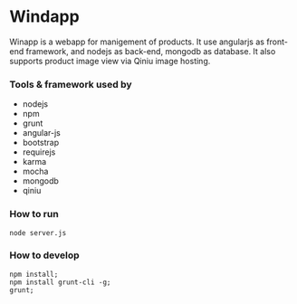 # Windapp
  Winapp is a webapp for manigement of products. It use angularjs as front-end framework, and nodejs as back-end, mongodb as database. It also supports product image view via Qiniu image hosting.

### Tools & framework used by
* nodejs
* npm
* grunt
* angular-js
* bootstrap
* requirejs
* karma
* mocha
* mongodb
* qiniu
### How to run
  ```shell
  node server.js
  ```
### How to develop
  ```shell
  npm install;
  npm install grunt-cli -g;
  grunt;
  ```
